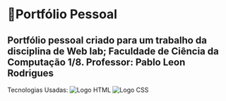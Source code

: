 # 🚀Portfólio Pessoal 

## Portfólio pessoal criado para um trabalho da disciplina de Web lab; Faculdade de Ciência da Computação 1/8. Professor: Pablo Leon Rodrigues

Tecnologias Usadas:
<img src="https://www.google.com/url?sa=i&url=https%3A%2F%2Flogospng.org%2Flogo-html-5%2F&psig=AOvVaw2I7nTGDchSXQjKRFQ7BGs7&ust=1746917378744000&source=images&cd=vfe&opi=89978449&ved=0CBQQjRxqFwoTCLDvk8S8l40DFQAAAAAdAAAAABAE" alt="Logo HTML">
<img src="https://www.google.com/url?sa=i&url=https%3A%2F%2Flogospng.org%2Flogo-css-3%2F&psig=AOvVaw1gzUP2-cPgtL0n-ZT6yPPN&ust=1746917384971000&source=images&cd=vfe&opi=89978449&ved=0CBQQjRxqFwoTCJD3zda8l40DFQAAAAAdAAAAABAE" alt="Logo CSS">
